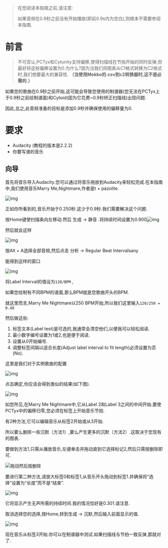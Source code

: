 > 在您阅读本指南之前,请注意:
>
> 如果音频在0.9秒之前没有开始播放(即前0.9s内为空白),则根本不需要参阅本指南.

# 前言

> 不可否认,PCTyx和Cytunity支持偏移,使得扫描线在节拍开始的同时反弹,但最好将这些偏移设置为0.为什么?因为当我们将图表从C1格式转换为C2格式时,我们想要最大的兼容性.                                                                                         **（当使用Mekko的.csv到c2转换器时,这不是必需的.）**

如果您的歌曲在0.9秒之前开始,这可能会导致您使用的制谱器(您无法在PCTyx上于0.9秒之前绘制谱面)和Cytoid(因为它花费~0.9秒矫正扫描线)出现问题.

因此,总之,此音频准备的目标是添加0.9秒并确保使用的偏移量为0.

# 要求

- Audacity (教程的版本是2.2.2)
- 你要写谱的音乐

## 向导

首先将音乐导入Audacity.您可以通过将音乐拖放到Audacity来轻松完成.在本指南中,我们使用音乐Marry Me,Nightmare,作者是t + pazolite.

![img](./1.png)

正如你所看到的,音乐开始于0.250秒.这少于0.9秒.我们需要解决这个问题.

按Home键使扫描条向左移动.然后 生成 → 静音 .将持续时间设置为0.900![img](./2.png)

然后就会这样

![img](./3.png)

按Alt + A选择全部音频,然后点击 分析 → Regular Beat Intervalsany

能得到这样的窗口

![img](./4.png)

将Label Interval的值设为`120/BPM` ,

如果您绘制有不同BPM的谱面,那么BPM就是您歌曲开头的BPM. 

就这里而言,Marry Me Nightmare以250 BPM开始,所以我们这里输入`120/250 = 0.48`

然后做这些: 

1. 标签文本(Label test)是可选的,我通常会清空他们,以便我可以轻松阅读.
2. 最小数字编号设置为1或2,也是便于阅读.
3. 设置从0开始编号.
4. 调整标签间隔以适合长度(Adjust label interval to fit length)必须设置为否(No).

这里是我们对于实例歌曲的配置

![img](./5.png)

点击确定,你应该会得到类似的结果(如下图).

![img](./6.png)

如您所见,在Marry Me Nightmare中,它从Label 2和Label 3之间的中间开始.要使PCTyx中的偏移归零,您必须在标签上开始音乐节拍. 

有2种方法,它可以编辑音乐从标签2开始或从3开始.

所以要么删除一些沉默（方法1）,要么产生更多的沉默（方法2）.这取决于您现有的图表.

要做到方法1,只需从播放音乐,左键单击并拖动直到它选择标记2,然后只需按删除即可.

![拖动然后按删除](./7.png)

要进行第二种方法,请放大标签0和标签1,从音乐开头拖动到标签1.并确保将“选择”设置为“长度”而不是“结束”.

![img](./8.png)

它将显示产生无声所需的持续时间.我的情况恰好是0.301.请注意.

取消选择您的选择,按Home,转到生成 → 沉默,然后输入前面显示的值.

![img](./9.png)

现在音乐从标签3开始.你可以在制谱器中测试.如果扫描线与节拍一致反弹,那就对了.